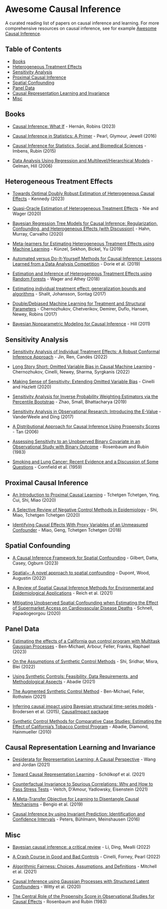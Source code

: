 # Awesome Causal Inference

A curated reading list of papers on causal inference and learning. For more comprehensive resources on causal inference, see for example [Awesome Causal Inference](https://github.com/matteocourthoud/awesome-causal-inference).

## Table of Contents

- [Books](#books)
- [Heterogeneous Treatment Effects](#heterogeneous-treatment-effects)
- [Sensitivity Analysis](#sensitivity-analysis)
- [Proximal Causal Inference](#proximal-causal-inference)
- [Spatial Confounding](#spatial-confounding)
- [Panel Data](#panel-data)
- [Causal Representation Learning and Invariance](#causal-representation-learning-and-invariance)
- [Misc](#misc)

## Books

- [Causal Inference: What If](https://www.hsph.harvard.edu/miguel-hernan/causal-inference-book/) - Hernán, Robins (2023)

- [Causal Inference in Statistics: A Primer](https://www.wiley.com/en-us/Causal+Inference+in+Statistics%3A+A+Primer-p-9781119186847) - Pearl, Glymour, Jewell (2016)

- [Causal Inference for Statistics, Social, and Biomedical Sciences](https://www.cambridge.org/core/books/causal-inference-for-statistics-social-and-biomedical-sciences/71126BE90C58F1A431FE9B2DD07938AB) - Imbens, Rubin (2015)

- [Data Analysis Using Regression and Multilevel/Hierarchical Models](https://www.cambridge.org/highereducation/books/data-analysis-using-regression-and-multilevel-hierarchical-models/32A29531C7FD730C3A68951A17C9D983#overview) - Gelman, Hill (2006)

## Heterogeneous Treatment Effects

- [Towards Optimal Doubly Robust Estimation of Heterogeneous Causal Effects](https://arxiv.org/pdf/2004.14497.pdf) - Kennedy (2023)
  
- [Quasi-Oracle Estimation of Heterogeneous Treatment Effects](https://arxiv.org/pdf/1712.04912.pdf) - Nie and Wager (2020)
  
- [Bayesian Regression Tree Models for Causal Inference: Regularization, Confounding, and Heterogeneous Effects (with Discussion)](https://projecteuclid.org/journals/bayesian-analysis/volume-15/issue-3/Bayesian-Regression-Tree-Models-for-Causal-Inference--Regularization-Confounding/10.1214/19-BA1195.full) - Hahn, Murray, Carvalho (2020)
  
- [Meta-learners for Estimating Heterogeneous Treatment Effects using Machine Learning](https://arxiv.org/pdf/1706.03461.pdf) - Künzel, Sekhon, Bickel, Yu (2019)
  
- [Automated versus Do-It-Yourself Methods for Causal Inference: Lessons Learned from a Data Analysis Competition](https://projecteuclid.org/journals/statistical-science/volume-34/issue-1/Automated-versus-Do-It-Yourself-Methods-for-Causal-Inference/10.1214/18-STS667.full) - Dorie et al. (2019)
  
- [Estimation and Inference of Heterogeneous Treatment Effects using Random Forests](https://www.tandfonline.com/doi/full/10.1080/01621459.2017.1319839) - Wager and Athey (2018)
  
- [Estimating individual treatment effect: generalization bounds and algorithms](https://proceedings.mlr.press/v70/shalit17a.html) - Shalit, Johansson, Sontag (2017)
  
- [Double/Debiased Machine Learning for Treatment and Structural Parameters](https://arxiv.org/pdf/1608.00060.pdf) - Chernozhukov, Chetverikov, Demirer, Duflo, Hansen, Newey, Robins (2017)
  
- [Bayesian Nonparametric Modeling for Causal Inference](https://www.tandfonline.com/doi/abs/10.1198/jcgs.2010.08162) - Hill (2011)

## Sensitivity Analysis
  
- [Sensitivity Analysis of Individual Treatment Effects: A Robust Conformal Inference Approach](https://arxiv.org/pdf/2111.12161.pdf) - Jin, Ren, Candès (2022)

- [Long Story Short: Omitted Variable Bias in Causal Machine Learning](https://www.nber.org/system/files/working_papers/w30302/w30302.pdf) - Chernozhukov, Cinelli, Newey, Sharma, Syrgkanis (2022)

- [Making Sense of Sensitivity: Extending Omitted Variable Bias](https://academic.oup.com/jrsssb/article/82/1/39/7056023) - Cinelli and Hazlett (2020)

- [Sensitivity Analysis for Inverse Probability Weighting Estimators via the Percentile Bootstrap](https://academic.oup.com/jrsssb/article/81/4/735/7048357) - Zhao, Small, Bhattacharya (2019)

- [Sensitivity Analysis in Observational Research: Introducing the E-Value](https://www.acpjournals.org/doi/full/10.7326/M16-2607) - VanderWeele and Ding (2017)

- [A Distributional Approach for Causal Inference Using Propensity Scores](https://www.tandfonline.com/doi/abs/10.1198/016214506000000023) - Tan (2006)

- [Assessing Sensitivity to an Unobserved Binary Covariate in an Observational Study with Binary Outcome](https://rss.onlinelibrary.wiley.com/doi/abs/10.1111/j.2517-6161.1983.tb01242.x) - Rosenbaum and Rubin (1983)

- [Smoking and Lung Cancer: Recent Evidence and a Discussion of Some Questions](https://academic.oup.com/jnci/article/22/1/173/912572) - Cornfield et al. (1959)

## Proximal Causal Inference

- [An Introduction to Proximal Causal Learning](https://arxiv.org/pdf/2009.10982.pdf) - Tchetgen Tchetgen, Ying, Cui, Shi, Miao (2020)
  
- [A Selective Review of Negative Control Methods in Epidemiology](https://link.springer.com/article/10.1007/s40471-020-00243-4) - Shi, Miao, Tchetgen Tchetgen (2020)

- [Identifying Causal Effects With Proxy Variables of an Unmeasured Confounder](https://arxiv.org/pdf/1609.08816.pdf) - Miao, Geng, Tchetgen Tchetgen (2018)

## Spatial Confounding

- [A Causal Inference Framework for Spatial Confounding](https://arxiv.org/pdf/2112.14946.pdf) - Gilbert, Datta, Casey, Ogburn (2023)

- [Spatial+: A novel approach to spatial confounding](https://onlinelibrary.wiley.com/doi/full/10.1111/biom.13656) - Dupont, Wood, Augustin (2022)

- [A Review of Spatial Causal Inference Methods for Environmental and Epidemiological Applications](https://onlinelibrary.wiley.com/doi/full/10.1111/insr.12452) - Reich et al. (2021)

- [Mitigating Unobserved Spatial Confounding when Estimating the Effect of Supermarket Access on Cardiovascular Disease Deaths](https://arxiv.org/pdf/1907.12150.pdf) - Schnell, Papadogeorgou
 (2020)

## Panel Data

- [Estimating the effects of a California gun control program with Multitask Gaussian Processes](https://arxiv.org/pdf/2110.07006.pdf) - Ben-Michael, Arbour, Feller, Franks, Raphael (2023)

- [On the Assumptions of Synthetic Control Methods](https://proceedings.mlr.press/v151/shi22b.html) - Shi, Sridhar, Misra, Blei (2022)

- [Using Synthetic Controls: Feasibility, Data Requirements, and Methodological Aspects](https://pubs.aeaweb.org/doi/pdfplus/10.1257/jel.20191450) - Abadie (2021)

- [The Augmented Synthetic Control Method](https://www.tandfonline.com/doi/full/10.1080/01621459.2021.1929245?scroll=top&needAccess=true) - Ben-Michael, Feller, Rothstein (2021)

- [Inferring causal impact using Bayesian structural time-series models](https://arxiv.org/pdf/1506.00356.pdf) - Brodersen et al. (2015), [CausalImpact package](https://google.github.io/CausalImpact/CausalImpact.html)
  
- [Synthetic Control Methods for Comparative Case Studies: Estimating the Effect of California’s Tobacco Control Program](https://www.tandfonline.com/doi/abs/10.1198/jasa.2009.ap08746) - Abadie, Diamond, Hainmueller (2010)

## Causal Representation Learning and Invariance

- [Desiderata for Representation Learning: A Causal Perspective](https://arxiv.org/pdf/2109.03795.pdf) - Wang and Jordan (2021)

- [Toward Causal Representation Learning](https://ieeexplore.ieee.org/stamp/stamp.jsp?tp=&arnumber=9363924) - Schölkopf et al. (2021)

- [Counterfactual Invariance to Spurious Correlations: Why and How to Pass Stress Tests](https://arxiv.org/pdf/2106.00545.pdf) - Veitch, D'Amour, Yadlowsky, Eisenstein (2021)

- [A Meta-Transfer Objective for Learning to Disentangle Causal Mechanisms](https://arxiv.org/pdf/1901.10912.pdf) -  Bengio et al. (2019)

- [Causal Inference by using Invariant Prediction: Identification and Confidence Intervals](https://academic.oup.com/jrsssb/article/78/5/947/7040653) - Peters, Bühlmann, Meinshausen (2016)

## Misc
 
- [Bayesian causal inference: a critical review](https://royalsocietypublishing.org/doi/full/10.1098/rsta.2022.0153) - Li, Ding, Mealli (2022)

- [A Crash Course in Good and Bad Controls](https://journals.sagepub.com/doi/full/10.1177/00491241221099552) - Cinelli, Forney, Pearl (2022)
  
- [Algorithmic Fairness: Choices, Assumptions, and Definitions](https://www.annualreviews.org/doi/pdf/10.1146/annurev-statistics-042720-125902) - Mitchell et al. (2021)

- [Causal Inference using Gaussian Processes with Structured Latent Confounders](https://proceedings.mlr.press/v119/witty20a.html) - Witty et al. (2020)
   
- [The Central Role of the Propensity Score in Observational Studies for Causal Effects](https://academic.oup.com/biomet/article/70/1/41/240879) - Rosenbaum and Rubin (1983)
